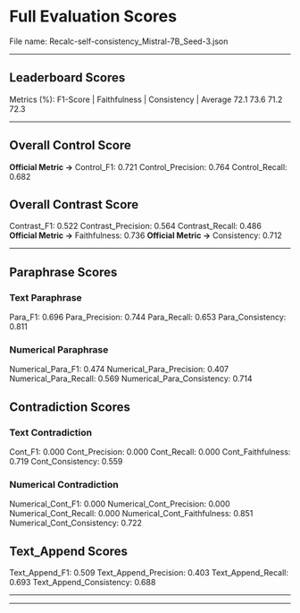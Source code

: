 # Full Evaluation Scores

File name: Recalc-self-consistency_Mistral-7B_Seed-3.json


---

## Leaderboard Scores

Metrics (%): F1-Score | Faithfulness | Consistency | Average
                72.1        73.6          71.2        72.3

---

## Overall Control Score

**Official Metric ->** Control_F1: 0.721
Control_Precision: 0.764
Control_Recall: 0.682

## Overall Contrast Score

Contrast_F1: 0.522
Contrast_Precision: 0.564
Contrast_Recall: 0.486
**Official Metric ->** Faithfulness: 0.736
**Official Metric ->** Consistency: 0.712

---


## Paraphrase Scores


### Text Paraphrase

Para_F1: 0.696
Para_Precision: 0.744
Para_Recall: 0.653
Para_Consistency: 0.811


### Numerical Paraphrase

Numerical_Para_F1: 0.474
Numerical_Para_Precision: 0.407
Numerical_Para_Recall: 0.569
Numerical_Para_Consistency: 0.714


## Contradiction Scores


### Text Contradiction

Cont_F1: 0.000
Cont_Precision: 0.000
Cont_Recall: 0.000
Cont_Faithfulness: 0.719
Cont_Consistency: 0.559


### Numerical Contradiction

Numerical_Cont_F1: 0.000
Numerical_Cont_Precision: 0.000
Numerical_Cont_Recall: 0.000
Numerical_Cont_Faithfulness: 0.851
Numerical_Cont_Consistency: 0.722


## Text_Append Scores

Text_Append_F1: 0.509
Text_Append_Precision: 0.403
Text_Append_Recall: 0.693
Text_Append_Consistency: 0.688

---


---

